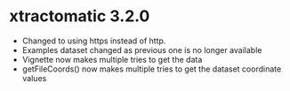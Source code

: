 # xtractomatic 3.2.0

* Changed to using https instead of http.
* Examples dataset changed as previous one is no longer available
* Vignette now makes multiple tries to get the data
* getFileCoords() now makes multiple tries to get the dataset coordinate values
